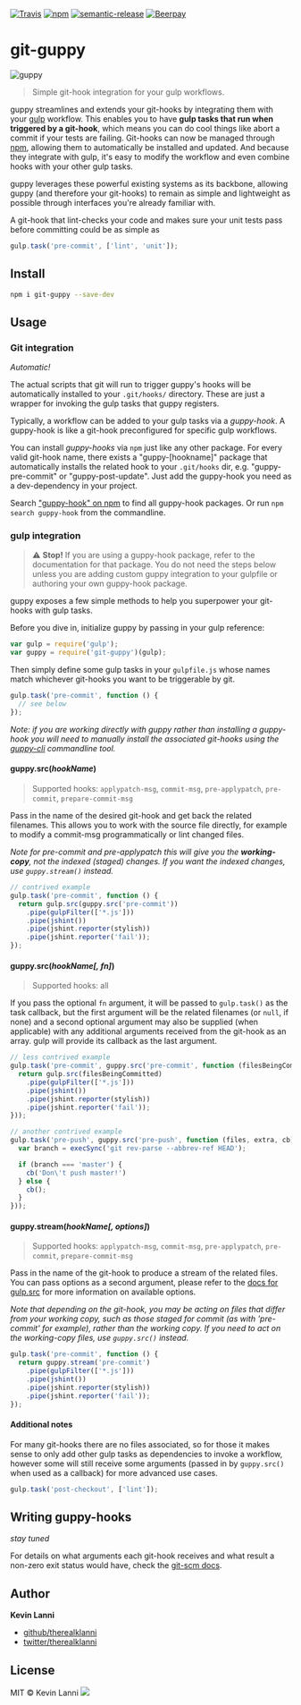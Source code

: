 [![Travis](https://img.shields.io/travis/therealklanni/git-guppy.svg)](https://travis-ci.org/therealklanni/git-guppy)
[![npm](https://img.shields.io/npm/v/git-guppy.svg)](https://npmjs.com/git-guppy)
[![semantic-release](https://img.shields.io/badge/%20%20%F0%9F%93%A6%F0%9F%9A%80-semantic--release-e10079.svg)](https://github.com/semantic-release/semantic-release)
[![Beerpay](https://img.shields.io/beerpay/hashdog/scrapfy-chrome-extension.svg)](https://beerpay.io/therealklanni/git-guppy)

# git-guppy

![guppy](guppy.png)

> Simple git-hook integration for your gulp workflows.

guppy streamlines and extends your git-hooks by integrating them with your
[gulp](http://gulpjs.com) workflow. This enables you to have **gulp tasks that
run when triggered by a git-hook**, which means you can do cool things like
abort a commit if your tests are failing. Git-hooks can now be managed through
[npm](https://npmjs.org), allowing them to automatically be installed and
updated. And because they integrate with gulp, it's easy to modify the workflow
and even combine hooks with your other gulp tasks.

guppy leverages these powerful existing systems as its backbone, allowing guppy
(and therefore your git-hooks) to remain as simple and lightweight as possible
through interfaces you're already familiar with.

A git-hook that lint-checks your code and makes sure your unit tests pass before
committing could be as simple as

```js
gulp.task('pre-commit', ['lint', 'unit']);
```

## Install

```bash
npm i git-guppy --save-dev
```

## Usage

### Git integration

*Automatic!*

The actual scripts that git will run to trigger guppy's hooks will be automatically
installed to your `.git/hooks/` directory. These are just a wrapper for invoking
the gulp tasks that guppy registers.

Typically, a workflow can be added to your gulp tasks via a *guppy-hook*. A
guppy-hook is like a git-hook preconfigured for specific gulp workflows.

You can install *guppy-hooks* via `npm` just like any other package. For every valid
git-hook name, there exists a "guppy-[hookname]" package that automatically installs
the related hook to your `.git/hooks` dir, e.g. "guppy-pre-commit" or "guppy-post-update".
Just add the guppy-hook you need as a dev-dependency in your project.

Search ["guppy-hook" on npm](https://www.npmjs.com/search?q=guppy-hook) to find all
guppy-hook packages. Or run `npm search guppy-hook` from the commandline.

### gulp integration

> :warning: **Stop!** If you are using a guppy-hook package, refer to the
documentation for that package. You do not need the steps below unless you are
adding custom guppy integration to your gulpfile or authoring your own guppy-hook
package.

guppy exposes a few simple methods to help you superpower your git-hooks with
gulp tasks.

Before you dive in, initialize guppy by passing in your gulp reference:

```js
var gulp = require('gulp');
var guppy = require('git-guppy')(gulp);
```

Then simply define some gulp tasks in your `gulpfile.js` whose names match
whichever git-hooks you want to be triggerable by git.

```js
gulp.task('pre-commit', function () {
  // see below
});
```

*Note: if you are working directly with guppy rather than installing a guppy-hook
you will need to manually install the associated git-hooks using the
[guppy-cli](https://github.com/therealklanni/guppy-cli) commandline tool.*

#### guppy.src(*hookName*)

> Supported hooks: `applypatch-msg`, `commit-msg`, `pre-applypatch`, `pre-commit`,
`prepare-commit-msg`

Pass in the name of the desired git-hook and get back the related filenames.
This allows you to work with the source file directly, for example to modify a
commit-msg programmatically or lint changed files.

*Note for pre-commit and pre-applypatch this will give you the ***working-copy***,
not the indexed (staged) changes. If you want the indexed changes, use
`guppy.stream()` instead.*

```js
// contrived example
gulp.task('pre-commit', function () {
  return gulp.src(guppy.src('pre-commit'))
    .pipe(gulpFilter(['*.js']))
    .pipe(jshint())
    .pipe(jshint.reporter(stylish))
    .pipe(jshint.reporter('fail'));
});
```

#### guppy.src(*hookName[, fn]*)

> Supported hooks: all

If you pass the optional `fn` argument, it will be passed to `gulp.task()` as the
task callback, but the first argument will be the related filenames (or `null`,
if none) and a second optional argument may also be supplied (when applicable)
with any additional arguments received from the git-hook as an array. gulp will
provide its callback as the last argument.

```js
// less contrived example
gulp.task('pre-commit', guppy.src('pre-commit', function (filesBeingCommitted) {
  return gulp.src(filesBeingCommitted)
    .pipe(gulpFilter(['*.js']))
    .pipe(jshint())
    .pipe(jshint.reporter(stylish))
    .pipe(jshint.reporter('fail'));
}));

// another contrived example
gulp.task('pre-push', guppy.src('pre-push', function (files, extra, cb) {
  var branch = execSync('git rev-parse --abbrev-ref HEAD');

  if (branch === 'master') {
    cb('Don\'t push master!')
  } else {
    cb();
  }
}));
```

#### guppy.stream(*hookName[, options]*)

> Supported hooks: `applypatch-msg`, `commit-msg`, `pre-applypatch`, `pre-commit`,
`prepare-commit-msg`

Pass in the name of the git-hook to produce a stream of the related files.
You can pass options as a second argument, please refer to the [docs for gulp.src](https://github.com/gulpjs/gulp/blob/master/docs/API.md#gulpsrcglobs-options)
for more information on available options.

*Note that depending on the git-hook, you may be acting on files that differ from
your working copy, such as those staged for commit (as with 'pre-commit' for
example), rather than the working copy. If you need to act on the working-copy
files, use `guppy.src()` instead.*

```js
gulp.task('pre-commit', function () {
  return guppy.stream('pre-commit')
    .pipe(gulpFilter(['*.js']))
    .pipe(jshint())
    .pipe(jshint.reporter(stylish))
    .pipe(jshint.reporter('fail'));
});
```

#### Additional notes

For many git-hooks there are no files associated, so for those it makes sense
to only add other gulp tasks as dependencies to invoke a workflow, however some
will still receive some arguments (passed in by `guppy.src()` when used as a
callback) for more advanced use cases.

```js
gulp.task('post-checkout', ['lint']);
```

## Writing guppy-hooks

*stay tuned*

For details on what arguments each git-hook receives and what result a non-zero
exit status would have, check the [git-scm docs](https://git-scm.com/docs/githooks).

## Author

**Kevin Lanni**

+ [github/therealklanni](https://github.com/therealklanni)
+ [twitter/therealklanni](http://twitter.com/therealklanni)

## License

MIT © Kevin Lanni
![](https://ga-beacon.appspot.com/UA-62782014-1/git-guppy/1.0?pixel)
